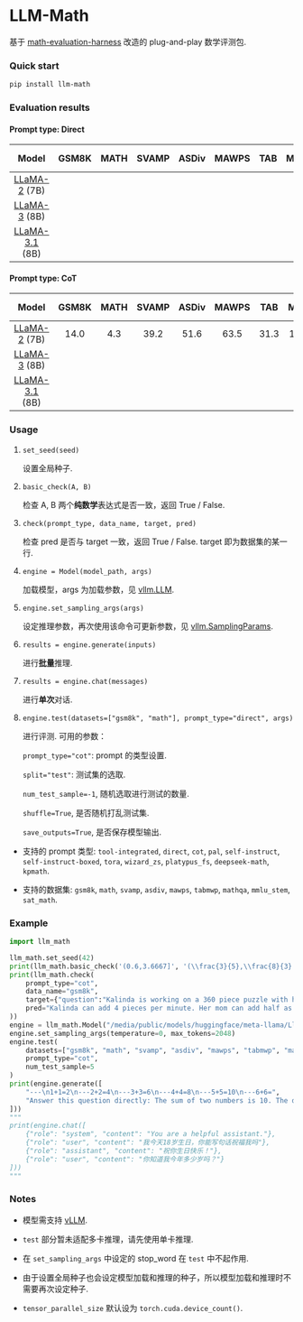 # LLM-Math

基于 [math-evaluation-harness](https://github.com/ZubinGou/math-evaluation-harness/) 改造的 plug-and-play 数学评测包.

### Quick start

```bash
pip install llm-math
```

### Evaluation results

#### Prompt type: Direct

|  Model                                                      | GSM8K | MATH | SVAMP | ASDiv | MAWPS | TAB | MQA | MMLU STEM | SAT |
|:-------:                                                   |:-----:|:----:|:-----:|:-----:|:-----:|:---:|:---:|:---------:|:---:|
| [LLaMA-2](https://huggingface.co/meta-llama/Llama-2-7b-hf) (7B)|       |      |       |       |       |     |     |           |     |
| [LLaMA-3](https://huggingface.co/meta-llama/Meta-Llama-3-8B) (8B)|       |      |       |       |       |     |     |           |     |
| [LLaMA-3.1](https://huggingface.co/meta-llama/Meta-Llama-3.1-8B) (8B) |       |      |       |       |       |     |     |           |     |

#### Prompt type: CoT

|  Model                                                      | GSM8K | MATH | SVAMP | ASDiv | MAWPS | TAB | MQA | MMLU STEM | SAT |
|:-------:                                                   |:-----:|:----:|:-----:|:-----:|:-----:|:---:|:---:|:---------:|:---:|
| [LLaMA-2](https://huggingface.co/meta-llama/Llama-2-7b-hf) (7B)| 14.0  |  4.3   |  39.2  |  51.6  | 63.5  | 31.3 | 12.2  | 32.8  | 37.5  |
| [LLaMA-3](https://huggingface.co/meta-llama/Meta-Llama-3-8B) (8B)|       |      |       |       |       |     |     |           |     |
| [LLaMA-3.1](https://huggingface.co/meta-llama/Meta-Llama-3.1-8B) (8B) |       |      |       |       |       |     |     |           |     |

### Usage

1. `set_seed(seed)`

   设置全局种子.

2. `basic_check(A, B)`

   检查 A, B 两个**纯数学**表达式是否一致，返回 True / False.

3. `check(prompt_type, data_name, target, pred)`

   检查 pred 是否与 target 一致，返回 True / False. target 即为数据集的某一行.

4. `engine = Model(model_path, args)`

   加载模型，args 为加载参数，见 [vllm.LLM](https://docs.vllm.ai/en/latest/dev/offline_inference/llm.html#vllm.LLM).

5. `engine.set_sampling_args(args)`

   设定推理参数，再次使用该命令可更新参数，见 [vllm.SamplingParams](https://docs.vllm.ai/en/latest/dev/sampling_params.html#vllm.SamplingParams).

6. `results = engine.generate(inputs)`

   进行**批量**推理.

7. `results = engine.chat(messages)`

   进行**单次**对话.

8. `engine.test(datasets=["gsm8k", "math"], prompt_type="direct", args)`

   进行评测. 可用的参数：

   `prompt_type="cot"`: prompt 的类型设置.

   `split="test"`: 测试集的选取.

   `num_test_sample=-1`, 随机选取进行测试的数量.

   `shuffle=True`, 是否随机打乱测试集.

   `save_outputs=True`, 是否保存模型输出.

- 支持的 prompt 类型: `tool-integrated`, `direct`, `cot`, `pal`, `self-instruct`, `self-instruct-boxed`, `tora`, `wizard_zs`, `platypus_fs`, `deepseek-math`, `kpmath`.

- 支持的数据集: `gsm8k`, `math`, `svamp`, `asdiv`, `mawps`, `tabmwp`, `mathqa`, `mmlu_stem`, `sat_math`.

### Example

```python
import llm_math

llm_math.set_seed(42)
print(llm_math.basic_check('(0.6,3.6667]', '(\\frac{3}{5},\\frac{8}{3} + 1]'))
print(llm_math.check(
    prompt_type="cot",
    data_name="gsm8k",
    target={"question":"Kalinda is working on a 360 piece puzzle with her mom. Kalinda can normally add 4 pieces per minute. Her mom can typically place half as many pieces per minute as Kalinda.  How many hours will it take them to complete this puzzle?","answer":"Her mom places 2 pieces per minute because 4 \/ 2 = <<4\/2=2>>2\nOn average they get in 6 pieces per minute because 4 + 2 = <<4+2=6>>6\nIt will take 60 minutes to complete the puzzle because 360 \/ 6 = <<360\/6=60>>60\nIt will take one hour because 60 \/ 60 = <<60\/60=1>>1\n#### 1","idx":228},
    pred="Kalinda can add 4 pieces per minute. Her mom can add half as many pieces per minute as Kalinda. So her mom can add 2 pieces per minute. 360 pieces divided by 4 is 90. 90 divided by 2 is 45. 45 minutes is 1 hour. The answer is 1 hour."
))
engine = llm_math.Model("/media/public/models/huggingface/meta-llama/Llama-2-7b-hf", enforce_eager=False)
engine.set_sampling_args(temperature=0, max_tokens=2048)
engine.test(
    datasets=["gsm8k", "math", "svamp", "asdiv", "mawps", "tabmwp", "mathqa", "mmlu_stem", "sat_math"],
    prompt_type="cot",
    num_test_sample=5
)
print(engine.generate([
    "---\n1+1=2\n---2+2=4\n---3+3=6\n---4+4=8\n---5+5=10\n---6+6=",
    "Answer this question directly: The sum of two numbers is 10. The difference of the same two numbers is 4. What are the two numbers?"
]))
"""
print(engine.chat([
    {"role": "system", "content": "You are a helpful assistant."},
    {"role": "user", "content": "我今天18岁生日，你能写句话祝福我吗"},
    {"role": "assistant", "content": "祝你生日快乐！"},
    {"role": "user", "content": "你知道我今年多少岁吗？"}
]))
"""
```

### Notes

- 模型需支持 [vLLM](https://github.com/vllm-project/vllm).

- `test` 部分暂未适配多卡推理，请先使用单卡推理.

- 在 `set_sampling_args` 中设定的 stop_word 在 `test` 中不起作用.

- 由于设置全局种子也会设定模型加载和推理的种子，所以模型加载和推理时不需要再次设定种子.

- `tensor_parallel_size` 默认设为 `torch.cuda.device_count()`.

